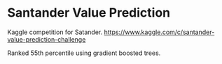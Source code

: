 # Santander Value Prediction
Kaggle competition for Satander.
https://www.kaggle.com/c/santander-value-prediction-challenge

Ranked 55th percentile using gradient boosted trees.
